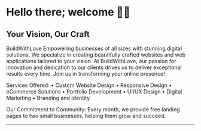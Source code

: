 # Hello there; welcome 👋🏾
## Your Vision, Our Craft



BuildWithLove
Empowering businesses of all sizes with stunning digital solutions. We specialize in creating beautifully crafted websites and web applications tailored to your vision. At BuildWithLove, our passion for innovation and dedication to our clients drives us to deliver exceptional results every time. Join us in transforming your online presence!

Services Offered:
•	Custom Website Design
•	Responsive Design
•	eCommerce Solutions
•	Portfolio Development
•	UI/UX Design
•	Digital Marketing
•	Branding and Identity

Our Commitment to Community: Every month, we provide free landing pages to two small businesses, helping them grow and succeed.




---


